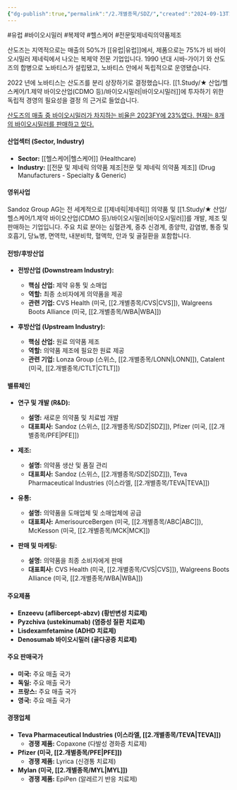```yaml
---
{"dg-publish":true,"permalink":"/2.개별종목/SDZ/","created":"2024-09-13T18:55:48.602+09:00","updated":"2025-06-03T20:06:01.127+09:00"}
---
```


#유럽 #바이오시밀러 #복제약 #헬스케어 #전문및제네릭의약품제조

산도즈는 지역적으로는 매출의 50%가 [[유럽\|유럽]]에서, 제품으로는 75%가 비 바이오시밀러 제네릭에서 나오는 복제약 전문 기업입니다. 1990 년대 시바-가이기 와 산도즈의 합병으로 노바티스가 설립됐고, 노바티스 안에서 독립적으로 운영됐습니다.

2022 년에 노바티스는 산도즈를 분리 상장하기로 결정했습니다. [[1.Study/★ 산업/헬스케어/1.제약 바이오산업(CDMO 등)/바이오시밀러\|바이오시밀러]]에 투자하기 위한 독립적 경영의 필요성을 결정 의 근거로 들었습니다.

[산도즈의 매출 중 바이오시밀러가 차지하는 비율은 2023FY에 23%였다. 현재는 8개의 바이오시밀러를 판매하고 있다.](8.28_바이오시밀러와%20cdmo.pdf#page=38&selection=430,0,464,0&color=yellow)

#### 산업섹터 (Sector, Industry)

- **Sector:** [[헬스케어\|헬스케어]] (Healthcare)
- **Industry:** [[전문 및 제네릭 의약품 제조\|전문 및 제네릭 의약품 제조]] (Drug Manufacturers - Specialty & Generic)

#### 영위사업

Sandoz Group AG는 전 세계적으로 [[제네릭\|제네릭]] 의약품 및 [[1.Study/★ 산업/헬스케어/1.제약 바이오산업(CDMO 등)/바이오시밀러\|바이오시밀러]]를 개발, 제조 및 판매하는 기업입니다. 주요 치료 분야는 심혈관계, 중추 신경계, 종양학, 감염병, 통증 및 호흡기, 당뇨병, 면역학, 내분비학, 혈액학, 안과 및 골질환을 포함합니다.

#### 전방/후방산업

- **전방산업 (Downstream Industry):**
    - **핵심 산업:** 제약 유통 및 소매업
    - **역할:** 최종 소비자에게 의약품을 제공
    - **관련 기업:** CVS Health (미국, [[2.개별종목/CVS\|CVS]]), Walgreens Boots Alliance (미국, [[2.개별종목/WBA\|WBA]])
      
- **후방산업 (Upstream Industry):**
    - **핵심 산업:** 원료 의약품 제조
    - **역할:** 의약품 제조에 필요한 원료 제공
    - **관련 기업:** Lonza Group (스위스, [[2.개별종목/LONN\|LONN]]), Catalent (미국, [[2.개별종목/CTLT\|CTLT]])

#### 밸류체인

- **연구 및 개발 (R&D):**
    - **설명:** 새로운 의약품 및 치료법 개발
    - **대표회사:** Sandoz (스위스, [[2.개별종목/SDZ\|SDZ]]), Pfizer (미국, [[2.개별종목/PFE\|PFE]])
      
- **제조:**
    - **설명:** 의약품 생산 및 품질 관리
    - **대표회사:** Sandoz (스위스, [[2.개별종목/SDZ\|SDZ]]), Teva Pharmaceutical Industries (이스라엘, [[2.개별종목/TEVA\|TEVA]])
      
- **유통:**
    - **설명:** 의약품을 도매업체 및 소매업체에 공급
    - **대표회사:** AmerisourceBergen (미국, [[2.개별종목/ABC\|ABC]]), McKesson (미국, [[2.개별종목/MCK\|MCK]])
      
- **판매 및 마케팅:**
    - **설명:** 의약품을 최종 소비자에게 판매
    - **대표회사:** CVS Health (미국, [[2.개별종목/CVS\|CVS]]), Walgreens Boots Alliance (미국, [[2.개별종목/WBA\|WBA]])

#### 주요제품

- **Enzeevu (aflibercept-abzv) (황반변성 치료제)**
- **Pyzchiva (ustekinumab) (염증성 질환 치료제)**
- **Lisdexamfetamine (ADHD 치료제)**
- **Denosumab 바이오시밀러 (골다공증 치료제)**

#### 주요 판매국가

- **미국:** 주요 매출 국가
- **독일:** 주요 매출 국가
- **프랑스:** 주요 매출 국가
- **영국:** 주요 매출 국가

#### 경쟁업체

- **Teva Pharmaceutical Industries (이스라엘, [[2.개별종목/TEVA\|TEVA]])**
    - **경쟁 제품:** Copaxone (다발성 경화증 치료제)
- **Pfizer (미국, [[2.개별종목/PFE\|PFE]])**
    - **경쟁 제품:** Lyrica (신경통 치료제)
- **Mylan (미국, [[2.개별종목/MYL\|MYL]])**
    - **경쟁 제품:** EpiPen (알레르기 반응 치료제)
